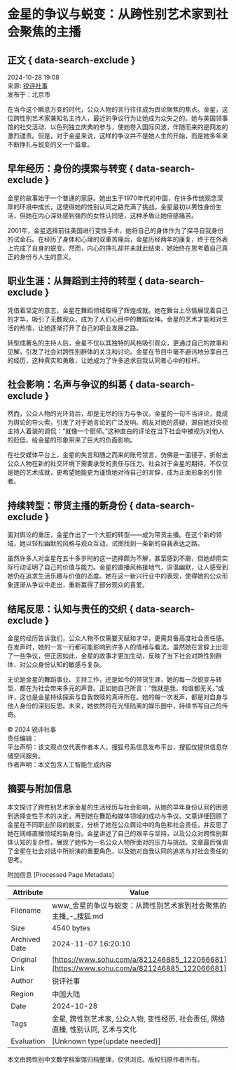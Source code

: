 # 金星的争议与蜕变：从跨性别艺术家到社会聚焦的主播

## 正文 { data-search-exclude }


2024-10-28 19:08  
来源: [锐评社事](https://www.sohu.com/a/m.sohu.com?spm=smpc.content-abroad.content.1.1730996358588N68GfZV)  
发布于：北京市  

在当今这个瞬息万变的时代，公众人物的言行往往成为舆论聚焦的焦点。金星，这位跨性别艺术家兼知名主持人，最近的争议行为让她成为众矢之的。她与美国领事馆的社交活动、以色列独立庆典的参与，使她卷入国际风波，伴随而来的是网友的激烈谴责。但是，对于金星来说，这样的争议并不是她人生的开始，而是她多年来不断挣扎与蜕变的又一个篇章。

## 早年经历：身份的摸索与转变 { data-search-exclude }

金星的故事始于一个普通的家庭。她出生于1970年代的中国，在许多传统观念深厚的环境中成长，这使得她的性别认同之路充满了挑战。金星最初以男性身份生活，但她在内心深处感到强烈的女性认同感，这种矛盾让她倍感痛苦。

2001年，金星选择前往美国进行变性手术，她将自己的身体作为了探寻自我身份的试金石。在经历了身体和心理的双重苦痛后，金星历经两年的康复，终于在外表上完成了自身的蜕变。然而，内心的挣扎却并未就此结束，她始终在思考着自己真正的身份与人生的意义。

## 职业生涯：从舞蹈到主持的转型 { data-search-exclude }

凭借着坚定的意志，金星在舞蹈领域取得了辉煌成就。她在舞台上尽情展现着自己的才华，吸引了无数观众，成为了人们心目中的舞蹈女神。金星的艺术才能和对生活的热情，让她逐渐打开了自己的职业发展之路。

转型成著名的主持人后，金星不仅以其独特的风格吸引观众，更通过自己的故事和见解，引发了社会对跨性别群体的关注和讨论。金星在节目中毫不避讳地分享自己的经历，这种真实和勇敢，让她成为了许多追求自我认同者心中的标杆。

## 社会影响：名声与争议的纠葛 { data-search-exclude }

然而，公众人物的光环背后，却是无尽的压力与争议。金星的一句不当评论，竟成为舆论的导火索，引发了对于她言论的广泛反响。网友对她的质疑，源自她对央视主持人着装的调侃：“就像一个厨师。”这种直白的评论在当下社会中被视为对他人的贬低，给金星的形象带来了巨大的负面影响。

在社交媒体平台上，金星的失言和随之而来的账号禁言，仿佛是一面镜子，折射出公众人物在新的社交环境下需要承受的责任与压力。社会对于金星的期待，不仅仅是她的艺术成就，更希望她能更为谨慎地对待自己的言辞，成为正面形象的引领者。

## 持续转型：带货主播的新身份 { data-search-exclude }

面对舆论的重压，金星作出了一个大胆的转型——成为带货主播。在这个新的领域，她以轻松幽默的风格与观众互动，试图找到一条新的自我表达之路。

虽然许多人对金星在五十多岁时的这一选择颇为不解，甚至感到不屑，但她却用实际行动证明了自己的价值与能力。金星的直播风格接地气，诙谐幽默，让人感受到她仍在追求生活乐趣与价值的态度。她在这一新兴行业中的表现，使得她的公众形象逐渐从争议中走出，重新赢得了部分观众的喜爱。

## 结尾反思：认知与责任的交织 { data-search-exclude }

金星的经历告诉我们，公众人物不仅需要天赋和才华，更需具备高度社会责任感。在发声时，她的一言一行都可能影响到许多人的情绪与看法。虽然她在言辞上出现了一些争议，但正因如此，金星的故事才更加生动，反映了当下社会对跨性别群体、对公众身份认知的敏感与复杂。

无论是金星的舞蹈事业、主持工作，还是如今的带货生涯，她的每一次蜕变与转型，都在为社会带来多元的声音。正如她自己所言：“我就是我，和谁都无关。”或许，这也是金星持续探索与自我救赎的真谛所在。她的每一次发声，都是对自身与他人身份的深刻反思。未来，她依然将在光怪陆离的娱乐圈中，持续书写自己的传奇。

© 2024 锐评社事  
责任编辑：  
平台声明：该文观点仅代表作者本人，搜狐号系信息发布平台，搜狐仅提供信息存储空间服务。  
作者声明：本文包含人工智能生成内容

## 摘要与附加信息

<!-- tcd_abstract -->
本文探讨了跨性别艺术家金星的生活经历与社会影响，从她的早年身份认同的困惑到选择变性手术的决定，再到她在舞蹈和媒体领域的成功与争议。文章详细回顾了金星在不同职业阶段的蜕变，分析了她在公众舆论中的角色和社会责任，并反思了她在网络直播领域的新身份。金星讲述了自己的艰辛与坚持，以及公众对跨性别群体认知的复杂性，展现了她作为一名公众人物所面对的压力与挑战。文章最后强调了金星在社会对话中所扮演的重要角色，以及她对自我认同的追求与对社会责任的思考。
<!-- tcd_abstract_end -->

附加信息 [Processed Page Metadata]

| Attribute       | Value                                  |
|-----------------|----------------------------------------|
| Filename        | www_金星的争议与蜕变：从跨性别艺术家到社会聚焦的主播_-_搜狐.md                             |
| Size            | 4540 bytes                           |
| Archived Date   | 2024-11-07 16:20:10                             |
| Original Link   | [https://www.sohu.com/a/821246885_122066681](https://www.sohu.com/a/821246885_122066681)                       |
| Author          | 锐评社事                               |
| Region          | 中国大陆                               |
| Date            | 2024-10-28                                 |
| Tags            | 金星, 跨性别艺术家, 公众人物, 变性经历, 社会责任, 网络直播, 性别认同, 艺术与文化                                 |
| Evaluation            | [Unknown type(update needed)]                                 |
<!-- tcd_table_end -->

本文由跨性别中文数字档案馆归档整理，仅供浏览。版权归原作者所有。
